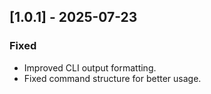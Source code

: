 ## [1.0.1] - 2025-07-23
### Fixed
- Improved CLI output formatting.
- Fixed command structure for better usage.
